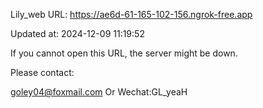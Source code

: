 Lily_web URL: https://ae6d-61-165-102-156.ngrok-free.app

Updated at: 2024-12-09 11:19:52

If you cannot open this URL, the server might be down.

Please contact: 

goley04@foxmail.com Or Wechat:GL_yeaH
